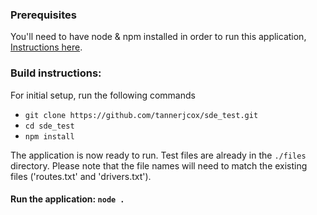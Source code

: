 ### Prerequisites

You'll need to have node & npm installed in order to run this application, [Instructions here](https://docs.npmjs.com/downloading-and-installing-node-js-and-npm).

### Build instructions:

For initial setup, run the following commands

- `git clone https://github.com/tannerjcox/sde_test.git`
- `cd sde_test`
- `npm install`

The application is now ready to run.  Test files are already in the `./files` directory.  Please note that the file names will need to match the existing files ('routes.txt' and 'drivers.txt').

#### Run the application: `node .`
